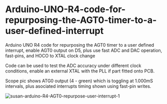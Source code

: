# Arduino-UNO-R4-code-for-repurposing-the-AGT0-timer-to-a-user-defined-interrupt
Arduino UNO R4 code for repurposing the AGT0 timer to a user defined interrupt, enable AGT0 output on D5, plus use fast ADC and DAC operation, fast-pins, and HOCO to XTAL clock change

Code can be used to test the ADC accuracy under different clock conditions, enable an external XTAL with the PLL if part fitted onto PCB.

Scope pic shows ATG0 output (4 - green) which is toggling at 1.000mS intervals, plus asociated interrupts timing shown using fast-pin writes.

![susan-arduino-R4-AGT0-repurpose-user-interrupt-1](https://github.com/TriodeGirl/Arduino-UNO-R4-code-for-repurposing-the-AGT0-timer-to-a-user-defined-interrupt/assets/139503623/54518166-0762-4fcb-abaa-b5a63569093f)
